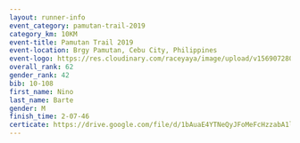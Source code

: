 ```yaml
---
layout: runner-info 
event_category: pamutan-trail-2019 
category_km: 10KM 
event-title: Pamutan Trail 2019 
event-location: Brgy Pamutan, Cebu City, Philippines 
event-logo: https://res.cloudinary.com/raceyaya/image/upload/v1569072806/logo/pamutan-trail_d8abrj.jpg 
overall_rank: 62
gender_rank: 42
bib: 10-108
first_name: Nino
last_name: Barte
gender: M
finish_time: 2-07-46
certicate: https://drive.google.com/file/d/1bAuaE4YTNeQyJFoMeFcHzzabA1lepCne/view
---
```

